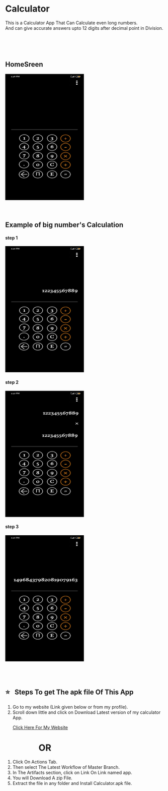 # Calculator

This is a Calculator App That Can Calculate even long numbers.        
<new> And can give accurate answers upto 12 digits after decimal point in Division.

<br>
<br>
<br>


 ## HomeSreen  
 
   <img src="https://github.com/Naresh-chandanbatve/Calculator/blob/master/images/homescreen.jpeg" height="400px" width="250px">
       
  <br>
  <br>
  <br>
 
     
     
## Example of big number's Calculation  

 #### step 1    
  
 <img src="https://github.com/Naresh-chandanbatve/Calculator/blob/master/images/example%20no.1.jpeg" height="400px" width="250px">
  

#### step 2

<img src="https://github.com/Naresh-chandanbatve/Calculator/blob/master/images/example2.jpeg" height="400px" width="250px">


#### step 3  

<img src="https://github.com/Naresh-chandanbatve/Calculator/blob/master/images/example3.jpeg" height="400px" width="250px">
<br>
<br>
<br>
<br>


## :star: &nbsp; Steps To get The apk file Of This App

1) Go to my website (Link given below or from my profile).
2) Scroll down little and click on Download Latest version of my calculator App.    


 
 &nbsp; &nbsp; &nbsp;  <a href="http://naresh.scienceontheweb.net">Click Here For My Website</a>
 
 # &nbsp; &nbsp; &nbsp; &nbsp; &nbsp; &nbsp; &nbsp; &nbsp; OR 


1) Click On Actions Tab.    
2) Then select The Latest Workflow of Master Branch.    
3) In The Artifacts section, click on Link On Link named app.    
4) You will Download A zip File.    
5) Extract the file in any folder and Install Calculator.apk file.    

